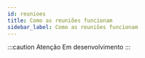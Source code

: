 ```yaml
---
id: reunioes
title: Como as reuniões funcionam
sidebar_label: Como as reuniões funcionam
---
```


:::caution Atenção
Em desenvolvimento
:::
